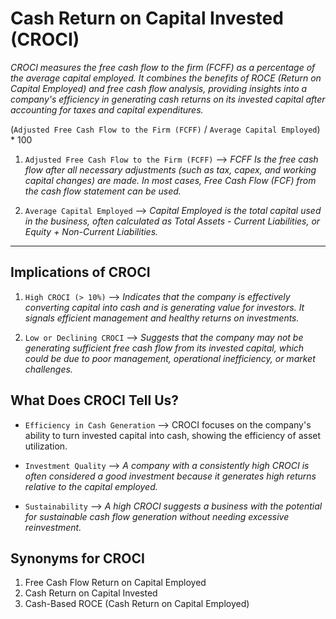 # Cash Return on Capital Invested (CROCI)


*CROCI measures the free cash flow to the firm (FCFF) as a percentage of the average capital employed. It combines the benefits of ROCE (Return on Capital Employed) and free cash flow analysis, providing insights into a company's efficiency in generating cash returns on its invested capital after accounting for taxes and capital expenditures.*


(`Adjusted Free Cash Flow to the Firm (FCFF)` / `Average Capital Employed`) * 100


1. `Adjusted Free Cash Flow to the Firm (FCFF)` --> *FCFF Is the free cash flow after all necessary adjustments (such as tax, capex, and working capital changes) are made. In most cases, Free Cash Flow (FCF) from the cash flow statement can be used.*

2. `Average Capital Employed` --> *Capital Employed is the total capital used in the business, often calculated as Total Assets - Current Liabilities, or Equity + Non-Current Liabilities.*


***


## Implications of CROCI


1. `High CROCI (> 10%)` --> *Indicates that the company is effectively converting capital into cash and is generating value for investors. It signals efficient management and healthy returns on investments.*

2. `Low or Declining CROCI` --> *Suggests that the company may not be generating sufficient free cash flow from its invested capital, which could be due to poor management, operational inefficiency, or market challenges.*


## What Does CROCI Tell Us?


- `Efficiency in Cash Generation` --> CROCI focuses on the company's ability to turn invested capital into cash, showing the efficiency of asset utilization.

- `Investment Quality` --> *A company with a consistently high CROCI is often considered a good investment because it generates high returns relative to the capital employed.*

- `Sustainability` --> *A high CROCI suggests a business with the potential for sustainable cash flow generation without needing excessive reinvestment.*


## Synonyms for CROCI


1. Free Cash Flow Return on Capital Employed
2. Cash Return on Capital Invested
3. Cash-Based ROCE (Cash Return on Capital Employed)
